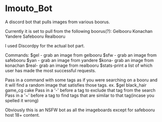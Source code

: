 # Imouto_Bot
A discord bot that pulls images from various boorus.


Currently it is set to pull from the following boorus(?):
Gelbooru
Konachan
Yandere
Safebooru
Realbooru


I used Discordpy for the actual bot part.


Commands:
$gel - grab an image from gelbooru
$sfw - grab an image from safebooru
$yan - grab an image from yandere
$kona- grab an image from konachan
$real- grab an image from realbooru
$stats-print a list of which user has made the most successful requests.

Pass in a command with some tags as if you were searching on a booru and it will find a random image that satisfies those tags.
ex.
$gel black_hair game_cg cake
Pass in a '-' before a tag to exclude that tag from the search
Pass in a '~' before a tag to find tags that are similar to that tag(incase you spelled it wrong)


Obviously this is an NSFW bot as all the imageboards except for safebooru host 18+ content.
